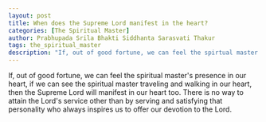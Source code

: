 ```yaml
---
layout: post
title: When does the Supreme Lord manifest in the heart?
categories: [The Spiritual Master]
author: Prabhupada Srila Bhakti Siddhanta Sarasvati Thakur
tags: the_spiritual_master
description: "If, out of good fortune, we can feel the spirtual master's presence in our heart, if we can see the spiritual master traveling and walking in our heart, then the Supreme Lord will manifest in out heart too. There is no way to attain the Lord's service other than by serving and satisfying that personality who always inspires us to offer our devotion to the Lord"
---
```


If, out of good fortune, we can feel the spiritual master's presence in our heart, if we can see the spiritual master traveling and walking in our heart, then the Supreme Lord will manifest in our heart too. There is no way to attain the Lord's service other than by serving and satisfying that personality who always inspires us to offer our devotion to the Lord.





